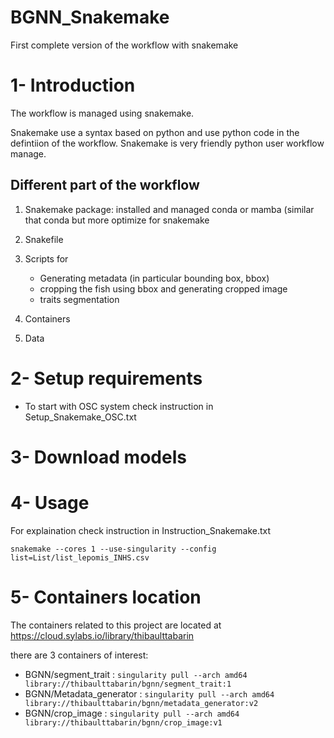 # BGNN_Snakemake
First complete version of the workflow with snakemake

# 1- Introduction

The workflow is managed using snakemake. 

Snakemake use a syntax based on python and use python code in the defintiion of the workflow. Snakemake is very friendly python user workflow manage.

## Different part of the workflow

1. Snakemake package: installed and managed conda or mamba (similar that conda but more optimize for snakemake

2. Snakefile

3. Scripts for
   - Generating metadata (in particular bounding box, bbox)
   - cropping the fish using bbox and generating cropped image
   - traits segmentation
 
4. Containers

5. Data

# 2- Setup requirements

   - To start with OSC system check instruction in Setup_Snakemake_OSC.txt

# 3- Download models

# 4- Usage
   
   For explaination check instruction in Instruction_Snakemake.txt
   
   ```
   snakemake --cores 1 --use-singularity --config list=List/list_lepomis_INHS.csv
   ```

# 5- Containers location

The containers related to this project are located at https://cloud.sylabs.io/library/thibaulttabarin

there are 3 containers of interest:

* BGNN/segment_trait : 
   ```singularity pull --arch amd64 library://thibaulttabarin/bgnn/segment_trait:1```
* BGNN/Metadata_generator :
   ```singularity pull --arch amd64 library://thibaulttabarin/bgnn/metadata_generator:v2 ```
* BGNN/crop_image :
    ```singularity pull --arch amd64 library://thibaulttabarin/bgnn/crop_image:v1```

